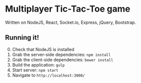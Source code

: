 # Multiplayer Tic-Tac-Toe game

Written on NodeJS, React, Socket.io, Express, jQuery, Bootstrap.

## Running it!

0. Check that NodeJS is installed
1. Grab the server-side dependencies: `npm install`
2. Grab the client-side dependencies: `bower install`
3. Build the application: `gulp`
4. Start server: `npm start`
5. Navigate to `http://localhost:3000/`